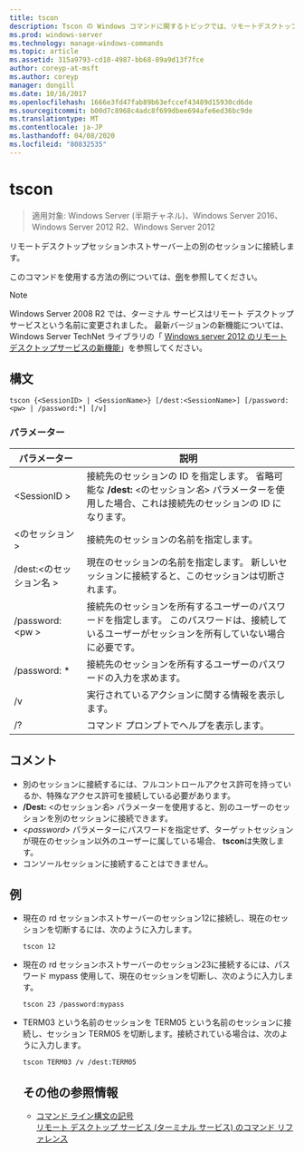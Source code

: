 ```yaml
---
title: tscon
description: Tscon の Windows コマンドに関するトピックでは、リモートデスクトップセッションホスト (rd セッションホスト) サーバー上の別のセッションに接続します。
ms.prod: windows-server
ms.technology: manage-windows-commands
ms.topic: article
ms.assetid: 315a9793-cd10-4987-bb68-89a9d13f7fce
author: coreyp-at-msft
ms.author: coreyp
manager: dongill
ms.date: 10/16/2017
ms.openlocfilehash: 1666e3fd47fab89b63efccef43489d15930cd6de
ms.sourcegitcommit: b00d7c8968c4adc8f699dbee694afe6ed36bc9de
ms.translationtype: MT
ms.contentlocale: ja-JP
ms.lasthandoff: 04/08/2020
ms.locfileid: "80832535"
---
```

# <a name="tscon"></a>tscon

>適用対象: Windows Server (半期チャネル)、Windows Server 2016、Windows Server 2012 R2、Windows Server 2012

リモートデスクトップセッションホストサーバー上の別のセッションに接続します。  

このコマンドを使用する方法の例については、[例](#BKMK_examples)を参照してください。  

> [!NOTE]  
> Windows Server 2008 R2 では、ターミナル サービスはリモート デスクトップ サービスという名前に変更されました。 最新バージョンの新機能については、Windows Server TechNet ライブラリの「 [Windows server 2012 のリモートデスクトップサービスの新機能](https://technet.microsoft.com/library/hh831527)」を参照してください。  

## <a name="syntax"></a>構文  
```  
tscon {<SessionID> | <SessionName>} [/dest:<SessionName>] [/password:<pw> | /password:*] [/v]  
```  
### <a name="parameters"></a>パラメーター  

|パラメーター|説明|  
|-------|--------|  
|\<SessionID >|接続先のセッションの ID を指定します。 省略可能な **/dest:** <のセッション*名*> パラメーターを使用した場合、これは接続先のセッションの ID になります。|  
|\<のセッション >|接続先のセッションの名前を指定します。|  
|/dest:\<のセッション名 >|現在のセッションの名前を指定します。 新しいセッションに接続すると、このセッションは切断されます。|  
|/password:\<pw >|接続先のセッションを所有するユーザーのパスワードを指定します。 このパスワードは、接続しているユーザーがセッションを所有していない場合に必要です。|  
|/password: *|接続先のセッションを所有するユーザーのパスワードの入力を求めます。|  
|/v|実行されているアクションに関する情報を表示します。|  
|/?|コマンド プロンプトでヘルプを表示します。|  

## <a name="remarks"></a>コメント  
-   別のセッションに接続するには、フルコントロールアクセス許可を持っているか、特殊なアクセス許可を接続している必要があります。  
-   **/Dest:** <のセッション*名*> パラメーターを使用すると、別のユーザーのセッションを別のセッションに接続できます。  
-   <*password*> パラメーターにパスワードを指定せず、ターゲットセッションが現在のセッション以外のユーザーに属している場合、 **tscon**は失敗します。  
-   コンソールセッションに接続することはできません。  

## <a name="examples"></a><a name=BKMK_examples></a>例  
- 現在の rd セッションホストサーバーのセッション12に接続し、現在のセッションを切断するには、次のように入力します。  
  ```  
  tscon 12  
  ```  
- 現在の rd セッションホストサーバーのセッション23に接続するには、パスワード mypass 使用して、現在のセッションを切断し、次のように入力します。  
  ```  
  tscon 23 /password:mypass  
  ```  
- TERM03 という名前のセッションを TERM05 という名前のセッションに接続し、セッション TERM05 を切断します。接続されている場合は、次のように入力します。  
  ```  
  tscon TERM03 /v /dest:TERM05  
  ```  
  ## <a name="additional-references"></a>その他の参照情報  
  - [コマンド ライン構文の記号](command-line-syntax-key.md)  
  [リモート デスクトップ サービス (ターミナル サービス) のコマンド リファレンス](remote-desktop-services-terminal-services-command-reference.md)  
